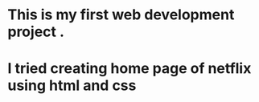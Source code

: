 # This is my first web development project . 
# I tried creating home page of netflix using html and css